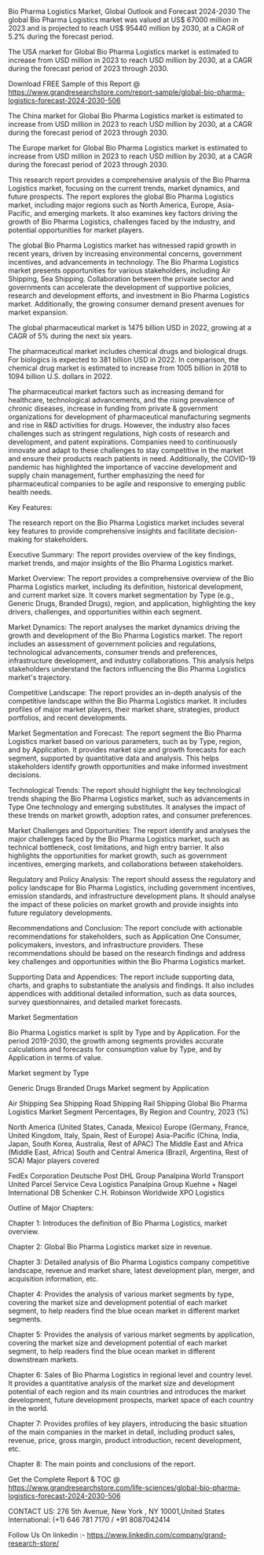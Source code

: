 Bio Pharma Logistics Market, Global Outlook and Forecast 2024-2030
The global Bio Pharma Logistics market was valued at US$ 67000 million in 2023 and is projected to reach US$ 95440 million by 2030, at a CAGR of 5.2% during the forecast period.

The USA market for Global Bio Pharma Logistics market is estimated to increase from USD million in 2023 to reach USD million by 2030, at a CAGR during the forecast period of 2023 through 2030.

Download FREE Sample of this Report @ https://www.grandresearchstore.com/report-sample/global-bio-pharma-logistics-forecast-2024-2030-506

The China market for Global Bio Pharma Logistics market is estimated to increase from USD million in 2023 to reach USD million by 2030, at a CAGR during the forecast period of 2023 through 2030.

The Europe market for Global Bio Pharma Logistics market is estimated to increase from USD million in 2023 to reach USD million by 2030, at a CAGR during the forecast period of 2023 through 2030.

This research report provides a comprehensive analysis of the Bio Pharma Logistics market, focusing on the current trends, market dynamics, and future prospects. The report explores the global Bio Pharma Logistics market, including major regions such as North America, Europe, Asia-Pacific, and emerging markets. It also examines key factors driving the growth of Bio Pharma Logistics, challenges faced by the industry, and potential opportunities for market players.

The global Bio Pharma Logistics market has witnessed rapid growth in recent years, driven by increasing environmental concerns, government incentives, and advancements in technology. The Bio Pharma Logistics market presents opportunities for various stakeholders, including Air Shipping, Sea Shipping. Collaboration between the private sector and governments can accelerate the development of supportive policies, research and development efforts, and investment in Bio Pharma Logistics market. Additionally, the growing consumer demand present avenues for market expansion.

The global pharmaceutical market is 1475 billion USD in 2022, growing at a CAGR of 5% during the next six years.

The pharmaceutical market includes chemical drugs and biological drugs. For biologics is expected to 381 billion USD in 2022. In comparison, the chemical drug market is estimated to increase from 1005 billion in 2018 to 1094 billion U.S. dollars in 2022.

The pharmaceutical market factors such as increasing demand for healthcare, technological advancements, and the rising prevalence of chronic diseases, increase in funding from private & government organizations for development of pharmaceutical manufacturing segments and rise in R&D activities for drugs. However, the industry also faces challenges such as stringent regulations, high costs of research and development, and patent expirations. Companies need to continuously innovate and adapt to these challenges to stay competitive in the market and ensure their products reach patients in need. Additionally, the COVID-19 pandemic has highlighted the importance of vaccine development and supply chain management, further emphasizing the need for pharmaceutical companies to be agile and responsive to emerging public health needs.

Key Features:

The research report on the Bio Pharma Logistics market includes several key features to provide comprehensive insights and facilitate decision-making for stakeholders.

Executive Summary: The report provides overview of the key findings, market trends, and major insights of the Bio Pharma Logistics market.

Market Overview: The report provides a comprehensive overview of the Bio Pharma Logistics market, including its definition, historical development, and current market size. It covers market segmentation by Type (e.g., Generic Drugs, Branded Drugs), region, and application, highlighting the key drivers, challenges, and opportunities within each segment.

Market Dynamics: The report analyses the market dynamics driving the growth and development of the Bio Pharma Logistics market. The report includes an assessment of government policies and regulations, technological advancements, consumer trends and preferences, infrastructure development, and industry collaborations. This analysis helps stakeholders understand the factors influencing the Bio Pharma Logistics market's trajectory.

Competitive Landscape: The report provides an in-depth analysis of the competitive landscape within the Bio Pharma Logistics market. It includes profiles of major market players, their market share, strategies, product portfolios, and recent developments.

Market Segmentation and Forecast: The report segment the Bio Pharma Logistics market based on various parameters, such as by Type, region, and by Application. It provides market size and growth forecasts for each segment, supported by quantitative data and analysis. This helps stakeholders identify growth opportunities and make informed investment decisions.

Technological Trends: The report should highlight the key technological trends shaping the Bio Pharma Logistics market, such as advancements in Type One technology and emerging substitutes. It analyses the impact of these trends on market growth, adoption rates, and consumer preferences.

Market Challenges and Opportunities: The report identify and analyses the major challenges faced by the Bio Pharma Logistics market, such as technical bottleneck, cost limitations, and high entry barrier. It also highlights the opportunities for market growth, such as government incentives, emerging markets, and collaborations between stakeholders.

Regulatory and Policy Analysis: The report should assess the regulatory and policy landscape for Bio Pharma Logistics, including government incentives, emission standards, and infrastructure development plans. It should analyse the impact of these policies on market growth and provide insights into future regulatory developments.

Recommendations and Conclusion: The report conclude with actionable recommendations for stakeholders, such as Application One Consumer, policymakers, investors, and infrastructure providers. These recommendations should be based on the research findings and address key challenges and opportunities within the Bio Pharma Logistics market.

Supporting Data and Appendices: The report include supporting data, charts, and graphs to substantiate the analysis and findings. It also includes appendices with additional detailed information, such as data sources, survey questionnaires, and detailed market forecasts.

Market Segmentation

Bio Pharma Logistics market is split by Type and by Application. For the period 2019-2030, the growth among segments provides accurate calculations and forecasts for consumption value by Type, and by Application in terms of value.

Market segment by Type

Generic Drugs
Branded Drugs
Market segment by Application

Air Shipping
Sea Shipping
Road Shipping
Rail Shipping
Global Bio Pharma Logistics Market Segment Percentages, By Region and Country, 2023 (%)

North America (United States, Canada, Mexico)
Europe (Germany, France, United Kingdom, Italy, Spain, Rest of Europe)
Asia-Pacific (China, India, Japan, South Korea, Australia, Rest of APAC)
The Middle East and Africa (Middle East, Africa)
South and Central America (Brazil, Argentina, Rest of SCA)
Major players covered

FedEx Corporation
Deutsche Post DHL Group
Panalpina World Transport
United Parcel Service
Ceva Logistics
Panalpina Group
Kuehne + Nagel International
DB Schenker
C.H. Robinson Worldwide
XPO Logistics

Outline of Major Chapters:

Chapter 1: Introduces the definition of Bio Pharma Logistics, market overview.

Chapter 2: Global Bio Pharma Logistics market size in revenue.

Chapter 3: Detailed analysis of Bio Pharma Logistics company competitive landscape, revenue and market share, latest development plan, merger, and acquisition information, etc.

Chapter 4: Provides the analysis of various market segments by type, covering the market size and development potential of each market segment, to help readers find the blue ocean market in different market segments.

Chapter 5: Provides the analysis of various market segments by application, covering the market size and development potential of each market segment, to help readers find the blue ocean market in different downstream markets.

Chapter 6: Sales of Bio Pharma Logistics in regional level and country level. It provides a quantitative analysis of the market size and development potential of each region and its main countries and introduces the market development, future development prospects, market space of each country in the world.

Chapter 7: Provides profiles of key players, introducing the basic situation of the main companies in the market in detail, including product sales, revenue, price, gross margin, product introduction, recent development, etc.

Chapter 8: The main points and conclusions of the report.

Get the Complete Report & TOC @ https://www.grandresearchstore.com/life-sciences/global-bio-pharma-logistics-forecast-2024-2030-506

CONTACT US:
276 5th Avenue, New York , NY 10001,United States
International: (+1) 646 781 7170 / +91 8087042414

Follow Us On linkedin :- https://www.linkedin.com/company/grand-research-store/
